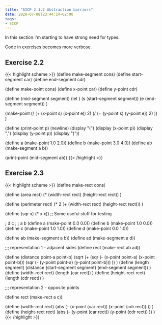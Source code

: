 ```yaml
---
title: "SICP 2.1.2 Abstraction barriers"
date: 2020-07-08T23:44:14+02:00
tags:
- SICP
---
```


In this section I'm starting to have strong need for types.

Code in exercises becomes more verbose.
<!-- more -->

## Exercise 2.2

{{< highlight scheme >}}
(define make-segment cons)
(define start-segment car)
(define end-segment cdr)

(define make-point cons)
(define x-point car)
(define y-point cdr)

(define (mid-segment segment)
  (let (
    (s (start-segment segment))
    (e (end-segment segment))
  )

  (make-point
    (/ (+ (x-point s) (x-point e)) 2)
    (/ (+ (y-point s) (y-point e)) 2)
  ))
)

(define (print-point p)
  (newline)
  (display "(")
  (display (x-point p))
  (display ",")
  (display (y-point p))
  (display ")"))

(define a (make-point 1.0 2.0))
(define b (make-point 3.0 4.0))
(define ab (make-segment a b))

(print-point (mid-segment ab))
{{< /highlight >}}

## Exercise 2.3

{{< highlight scheme >}}
(define make-rect cons)

(define (area rect) 
  (* (width-rect rect) (height-rect rect))
)

(define (perimeter rect) 
  (* 2 (+ (width-rect rect) (height-rect rect)))
)

(define (sqr x) (* x x))
;; Some useful stuff for testing

;  d  c
;
;  a  b
(define a (make-point 0.0 0.0))
(define b (make-point 1.0 0.0))
(define c (make-point 1.0 1.0))
(define d (make-point 0.0 1.0))

(define ab (make-segment a b))
(define ad (make-segment a d))

;;; representation 1 - adjacent sides
(define rect (make-rect ab ad))

(define (distance point-a point-b)
  (sqrt (+
      (sqr (- (x-point point-a) (x-point point-b)))
      (sqr (- (y-point point-a) (y-point point-b)))
  ))
)
(define (length segment)
  (distance (start-segment segment) (end-segment segment))
)
(define (width-rect rect)
  (length (car rect))
)
(define (height-rect rect)
  (length (cdr rect))
)

;;; representation 2 - opposite points 

(define rect (make-rect a c))

(define (width-rect rect)
  (abs (-
    (x-point (car rect))
    (x-point (cdr rect))
  ))
)
(define (height-rect rect)
  (abs (-
    (y-point (car rect))
    (y-point (cdr rect))
  ))
)
{{< /highlight >}}
